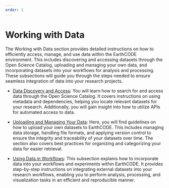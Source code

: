```yaml
---
order: 1
---
```

# Working with Data

The Working with Data section provides detailed instructions on how to efficiently access, manage, and use data within the EarthCODE environment. This includes discovering and accessing datasets through the Open Science Catalog, uploading and managing your own data, and incorporating datasets into your workflows for analysis and processing. These subsections will guide you through the steps needed to ensure seamless integration of data into your research projects.

- [Data Discovery and Access](Discovering%20Resources%20in%20The%20EarthCODE%20Catalog): You will learn how to search for and access data through the Open Science Catalog. It covers instructions on using metadata and dependencies, helping you locate relevant datasets for your research. Additionally, you will gain insight into how to utilize APIs for automated access to data.
- [Uploading and Managing Your Data](Contributing%20to%20the%20EarthCODE%20Catalog): Here, you will find guidelines on how to upload your own datasets to EarthCODE. This includes managing data storage, handling file formats, and applying version control to ensure the integrity and traceability of your datasets over time. The section also covers best practices for organizing and categorizing your data for easier retrieval.

- [Using Data in Workflows](Using%20Data%20in%20Workflows): This subsection explains how to incorporate data into your workflows and experiments within EarthCODE. It provides step-by-step instructions on integrating external datasets into your research workflows, enabling you to perform analysis, processing, and visualization tasks in an efficient and reproducible manner.
